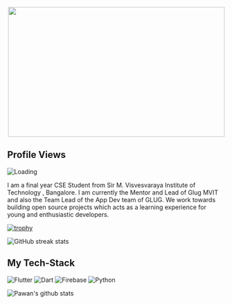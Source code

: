 <p align="center">
  <img src='https://images.unsplash.com/photo-1570863102242-7d03ca0f4bd0?ixid=MXwxMjA3fDB8MHxzZWFyY2h8NHx8aW5kaWFuJTIwZmxhZ3xlbnwwfHwwfA%3D%3D&ixlib=rb-1.2.1&w=1000&q=80' height=300 width=500/>
</p>

 ## Profile Views
 <img align="left" src = "https://profile-counter.glitch.me/infiniteoverflow/count.svg" alt ="Loading"> <br>

I am a final year CSE Student from Sir M. Visvesvaraya Institute of Technology , Bangalore. I am currently the Mentor and Lead of Glug MVIT and also the Team Lead of the App Dev team of GLUG. We work towards building open source projects which acts as a learning experience for young and enthusiastic developers.  

[![trophy](https://github-profile-trophy.vercel.app/?username=infiniteoverflow)](https://github.com/ryo-ma/github-profile-trophy)

![GitHub streak stats](https://github-readme-streak-stats.herokuapp.com/?user=infiniteoverflow)

## My Tech-Stack
![Flutter](https://img.shields.io/badge/Flutter-02569B?style=for-the-badge&logo=flutter)
![Dart](https://img.shields.io/badge/Dart-0175C2?style=for-the-badge&logo=dart&logoColor=white)
![Firebase](https://img.shields.io/badge/Firebase-02569B?style=for-the-badge&logo=firebase&color=yellow)
![Python](https://img.shields.io/badge/python-02569B?style=for-the-badge&logo=python&color=blue)


 <img align="center" src="https://github-readme-stats.vercel.app/api?username=infiniteoverflow&show_icons=true&theme=dracula&line_height=27" alt="Pawan's github stats"/>
 


